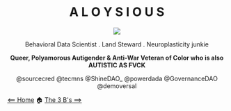 <div align=center>

  <h1> A L O Y S I O U S </h1>
  
![](https://pbs.twimg.com/profile_images/1539858981899735040/ZXHYNGmD_200x200.jpg)
  
 Behavioral Data Scientist . Land Steward . Neuroplasticity junkie  
  
  **Queer, Polyamorous Autigender & Anti-War Veteran of Color who is also AUTISTIC AS FVCK** 

  @sourcecred @tecmns @ShineDAO_ @powerdada @GovernanceDAO @demoversal 

</div>

[<== Home](README.md) 🏠 [The 3 B's ==>](threebs.md)
